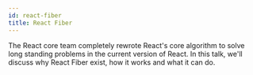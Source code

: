 ```yaml
---
id: react-fiber
title: React Fiber
---
```


The React core team completely rewrote React's core algorithm to solve long standing problems in the current version of React. In this talk, we'll discuss why React Fiber exist, how it works and what it can do.
